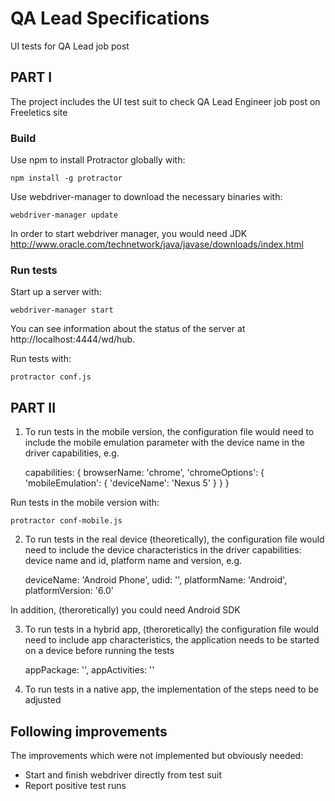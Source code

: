 # QA Lead Specifications
UI tests for QA Lead job post

## PART I
The project includes the UI test suit to check QA Lead Engineer job post on Freeletics site

### Build

Use npm to install Protractor globally with:

	npm install -g protractor

Use webdriver-manager to download the necessary binaries with:

	webdriver-manager update

In order to start webdriver manager, you would need JDK http://www.oracle.com/technetwork/java/javase/downloads/index.html

### Run tests

Start up a server with:

	webdriver-manager start

You can see information about the status of the server at http://localhost:4444/wd/hub.

Run tests with:

	protractor conf.js

## PART II

1. To run tests in the mobile version, the configuration file would need to include the mobile emulation parameter with the device name in the driver capabilities, e.g.

	capabilities: {
	  browserName: 'chrome',
	  'chromeOptions': {
	    'mobileEmulation': {
	      'deviceName': 'Nexus 5'
	    }
	  }
	}	

Run tests in the mobile version with:
	
	protractor conf-mobile.js

2. To run tests in the real device (theoretically), the configuration file would need to include the device characteristics in the driver capabilities: device name and id, platform name and version, e.g.

	deviceName: 'Android Phone',
	udid: '<deviceId>', 
	platformName: 'Android',
	platformVersion: '6.0'

In addition, (theroretically) you could need Android SDK

3. To run tests in a hybrid app, (theroretically) the configuration file would need to include app characteristics, the application needs to be started on a device before running the tests

	appPackage: '<appPackage>',
	appActivities: '<appActivities>'

4. To run tests in a native app, the implementation of the steps need to be adjusted

## Following improvements

The improvements which were not implemented but obviously needed:
* Start and finish webdriver directly from test suit
* Report positive test runs
